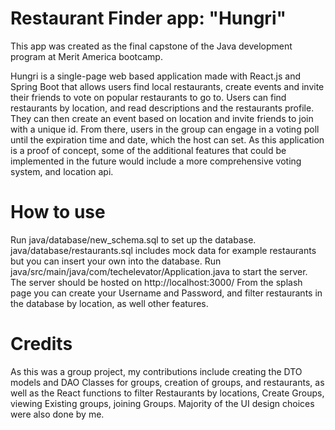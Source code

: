 # Restaurant Finder app: "Hungri"

This app was created as the final capstone of the Java development program at Merit America bootcamp.

Hungri is a single-page web based application made with React.js and Spring Boot that allows users find local restaurants, create events and invite their friends to vote on popular restaurants to go to. Users can find restaurants by location, and read descriptions and the restaurants profile. They can then create an event based on location and invite friends to join with a unique id. From there, users in the group can engage in a voting poll until the expiration time and date, which the host can set.
As this application is a proof of concept, some of the additional features that could be implemented in the future would include a more comprehensive voting system, and location api.

# How to use

Run java/database/new_schema.sql to set up the database.
java/database/restaurants.sql includes mock data for example restaurants but you can insert your own into the database.
Run java/src/main/java/com/techelevator/Application.java to start the server.
The server should be hosted on http://localhost:3000/
From the splash page you can create your Username and Password, and filter restaurants in the database by location, as well other features.

# Credits

As this was a group project, my contributions include creating the DTO models and DAO Classes for groups, creation of groups, and restaurants, as well as the React functions to filter Restaurants by locations, Create Groups, viewing Existing groups, joining Groups. Majority of the UI design choices were also done by me.
